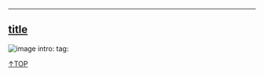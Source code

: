 ___
## [title](pageaddress)
![image](imageurl)  intro:
            tag: 

[↑TOP](#Stay-calm-and-watch-out-mistake...)